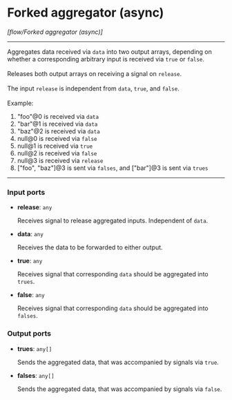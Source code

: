 # Forked aggregator (async)

_[flow/Forked aggregator (async)]_

---

Aggregates data received via `data` into two output arrays, depending on whether a corresponding arbitrary input is received via `true` or `false`.<br>
<br>
Releases both output arrays on receiving a signal on `release`.<br>
<br>
The input `release` is independent from `data`, `true`, and `false`.<br>
<br>
Example:<br>
1. "foo"@0 is received via `data`<br>
2. "bar"@1 is received via `data`<br>
3. "baz"@2 is received via `data`<br>
4. null@0 is received via `false`<br>
5. null@1 is received via `true`<br>
6. null@2 is received via `false`<br>
7. null@3 is received via `release`<br>
8. ["foo", "baz"]@3 is sent via `falses`, and ["bar"]@3 is sent via `trues`<br>

---

### Input ports

* __release__: ` any `

    Receives signal to release aggregated inputs. Independent of `data`.<br>


* __data__: ` any `

    Receives the data to be forwarded to either output.<br>


* __true__: ` any `

    Receives signal that corresponding `data` should be aggregated into `trues`.<br>


* __false__: ` any `

    Receives signal that corresponding `data` should be aggregated into `falses`.<br>

### Output ports

* __trues__: ` any[] `

    Sends the aggregated data, that was accompanied by signals via `true`.<br>


* __falses__: ` any[] `

    Sends the aggregated data, that was accompanied by signals via `false`.<br>


